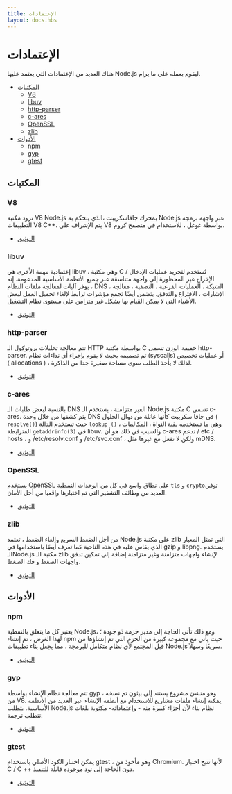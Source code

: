 ```yaml
---
title: الإعتمادات
layout: docs.hbs
---
```


# الإعتمادات

هناك العديد من الإعتمادات التي يعتمد عليها Node.js ليقوم بعمله على ما يرام.

- [المكتبات](#libraries)
  - [V8](#v8)
  - [libuv](#libuv)
  - [http-parser](#http-parser)
  - [c-ares](#c-ares)
  - [OpenSSL](#openssl)
  - [zlib](#zlib)
- [الأدوات](#tools)
  - [npm](#npm)
  - [gyp](#gyp)
  - [gtest](#gtest)

## <!--libraries-->المكتبات

### V8

تزود مكتبة V8 <span dir='ltr'> Node.js </span> بمحرك جافاسكريبت ،الذي يتحكم به Node.js عبر واجهة برمجة التطبيقات V8 C++. يتم الإشراف على V8 بواسطة غوغل ، للاستخدام في متصفح كروم.

- [التوثيق](https://v8docs.nodesource.com/)

### libuv

إعتمادية مهمة الأخرى هي libuv ، وهي مكتبة C تُستخدم لتجريد عمليات الإدخال / الإخراج غير المحظورة إلى واجهة متناسقة عبر جميع الأنظمة الأساسية المدعومة. إنه يوفر آليات لمعالجة ملفات النظام ، DNS ، الشبكة ، العمليات الفرعية ، التصفية ، معالجة الإشارات ، الاقتراع والتدفق. يتضمن أيضًا تجمع مؤشرات ترابط لإلغاء تحميل العمل لبعض الأشياء التي لا يمكن القيام بها بشكل غير متزامن على مستوى نظام التشغيل.

- [التوثيق](http://docs.libuv.org/)

### http-parser

تتم معالجة تحليلات بروتوكول الـ HTTP بواسطة مكتبة C خفيفة الوزن تسمى http-parser. تم تصميمه بحيث لا يقوم بإجراء أي نداءات نظام (syscalls) أو عمليات تخصيص ( allocations ) ، لذلك لا يأخذ الطلب سوى مساحة صغيرة جدا من الذاكرة.

- [التوثيق](https://github.com/joyent/http-parser/)

### c-ares

بالنسبة لبعض طلبات الـ DNS الغير متزامنة ، يستخدم الـ Node.js مكتبة C تسمى c-ares. يتم كشفها من خلال وحدة DNS في جافا سكريبت كأنها عائلة من دوال الحلول ( `resolve()`) حيث تستخدم الدالة `lookup ()` ، وهي ما تستخدمه بقية النواة ، المكالمات المترابطة `getaddrinfo(3)` في libuv. والسبب في ذلك هو أن c-ares تدعم / etc / hosts ، و /etc/resolv.conf و /etc/svc.conf ، ولكن لا تفعل مع غيرها مثل mDNS.

- [التوثيق](http://c-ares.haxx.se/docs.html)

### OpenSSL

يستخدم OpenSSL على نطاق واسع في كل من الوحدات النمطية `tls` و `crypto`.توفر العديد من وظائف التشفير التي تم اختبارها واقعيا من أجل الأمان.

- [التوثيق](https://www.openssl.org/docs/)

### zlib

من أجل الضغط السريع وإلغاء الضغط ، تعتمد Node.js على مكتبة zlib التي تمثل المعيار الذي يقاس عليه في هذه الناحية كما تعرف أيضًا باستخدامها في gzip و libpng. يستخدم الـNode.js مكتبة الـ zlib  لإنشاء واجهات متزامنة وغير متزامنة إضافة إلى تمكين تدفق واجهات الضغط و فك الضغط.

- [التوثيق](http://www.zlib.net/manual.html)

## <!--tools-->الأدوات

### npm

يعتبر كل ما يتعلق بالنمطية Node.js، ومع ذلك تأتي الحاجة إلى مدير حزمة ذو جودة ؛ لهذا الغرض ، تم إنشاء npm حيث يأتي مع مجموعة كبيرة من الحزم التي تم إنشاؤها من قبل المجتمع لأي نظام متكامل للبرمجة ، مما يجعل بناء تطبيقات Node.js سريعًا وسهلاً.

- [التوثيق](https://docs.npmjs.com/)

### gyp

تتم معالجة نظام الإنشاء بواسطة gyp ، وهو منشئ مشروع يستند إلى بيثون تم نسخه من V8. يمكنه إنشاء ملفات مشاريع للاستخدام مع أنظمة الإنشاء عبر العديد من الأنظمة الأساسية. يتطلب Node.js نظام بناء لأن أجزاء كبيرة منه - وإعتماداته- مكتوبة بلغات تتطلب ترجمة.

- [التوثيق](https://gyp.gsrc.io/docs/UserDocumentation.md)

### gtest

يمكن اختبار الكود الأصلي باستخدام gtest ، وهو مأخوذ من Chromium. لأنها تتيح اختبار C / C ++ دون الحاجة إلى نود موجودة قابلة للتنفيذ.

- [التوثيق](https://code.google.com/p/googletest/wiki/V1_7_Documentation)
